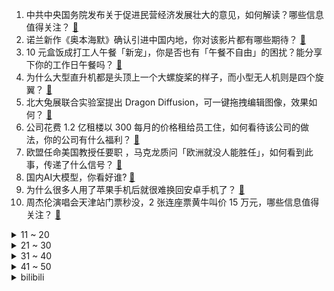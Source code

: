 1. 中共中央国务院发布关于促进民营经济发展壮大的意见，如何解读？哪些信息值得关注？ [:link:](https://www.zhihu.com/question/612942835)
2. 诺兰新作《奥本海默》确认引进中国内地，你对该影片都有哪些期待？ [:link:](https://www.zhihu.com/question/612945029)
3. 10 元盒饭成打工人午餐「新宠」，你是否也有「午餐不自由」的困扰？能分享下你的工作日午餐吗？ [:link:](https://www.zhihu.com/question/612940461)
4. 为什么大型直升机都是头顶上一个大螺旋桨的样子，而小型无人机则是四个旋翼？ [:link:](https://www.zhihu.com/question/600272475)
5. 北大兔展联合实验室提出 Dragon Diffusion，可一键拖拽编辑图像，效果如何？ [:link:](https://www.zhihu.com/question/612852389)
6. 公司花费 1.2 亿租楼以 300 每月的价格租给员工住，如何看待该公司的做法，你的公司有什么福利？ [:link:](https://www.zhihu.com/question/612856157)
7. 欧盟任命美国教授任要职 ，马克龙质问「欧洲就没人能胜任」，如何看到此事，传递了什么信号？ [:link:](https://www.zhihu.com/question/612922797)
8. 国内AI大模型，你看好谁? [:link:](https://www.zhihu.com/question/612693958)
9. 为什么很多人用了苹果手机后就很难换回安卓手机了？ [:link:](https://www.zhihu.com/question/612095264)
10. 周杰伦演唱会天津站门票秒没，2 张连座票黄牛叫价 15 万元，哪些信息值得关注？ [:link:](https://www.zhihu.com/question/612878187)
<details>
<summary>11 ~ 20</summary>

11. 古代闹饥荒宁愿啃树皮也不愿意下河捞鱼，是河里面的鱼虾不好吗？ [:link:](https://www.zhihu.com/question/607944569)
12. 「高考钉子户」唐尚珺被华中师大退档「以为分数挺稳的，没有服从调剂」，如何看待他的高考志愿填报？ [:link:](https://www.zhihu.com/question/612864390)
13. 商标中“®”和“™”有什么区别？ [:link:](https://www.zhihu.com/question/606779221)
14. 如果有两个选择：①回到十年前；②去到十年后，你会选哪个？ [:link:](https://www.zhihu.com/question/612627017)
15. 美一士兵越界闯入朝鲜，目前已被朝鲜方面拘留，哪些信息值得关注？ [:link:](https://www.zhihu.com/question/612783631)
16. 谢苗能成为继李小龙、成龙、李连杰、甄子丹、吴京之后的第六位动作巨星吗？ [:link:](https://www.zhihu.com/question/611631360)
17. 如何看待 Meiko 成为 2023 LPL 夏季常规赛新任「死神」？ [:link:](https://www.zhihu.com/question/612701537)
18. 「美元见顶论」引爆华尔街，这一论述是否合理，人民币反弹后未来的走向是什么？ [:link:](https://www.zhihu.com/question/612859585)
19. 中国的新能源汽车的产能已经达到了2000万辆，是不是产能过剩了？ [:link:](https://www.zhihu.com/question/610759763)
20. 如果今天Linus突发奇想，将Linux闭源了，世界将发生什么样的变化？ [:link:](https://www.zhihu.com/question/612346248)
</details>
<details>
<summary>21 ~ 30</summary>

21. 赖清德将「过境」窜美，外媒问中方是否将在台海军演，中方回应「密切关注事态发展」，有哪些信息值得关注？ [:link:](https://www.zhihu.com/question/612895587)
22. 29 岁女生入职 3 年月薪涨 200 元裸辞，称「领导一直画大饼」，如何看待裸辞？ [:link:](https://www.zhihu.com/question/612673948)
23. 《流浪地球 2》为什么禁止数字生命？ [:link:](https://www.zhihu.com/question/572471527)
24. 为什么在周星驰之后再也没有出现过如此的现象级喜剧演员？ [:link:](https://www.zhihu.com/question/52299201)
25. 日本弓道和射箭有什么区别? [:link:](https://www.zhihu.com/question/60103099)
26. 你见过最厉害的「打脸」经历是什么？ [:link:](https://www.zhihu.com/question/473217817)
27. 为什么很多人觉得《崩坏3》的琪亚娜究极无敌巨可爱？ [:link:](https://www.zhihu.com/question/610441333)
28. 2023 年女足世界杯开赛在即，数据显示中国女足小组出线概率46% ，八强21%，你认为她们能走多远？ [:link:](https://www.zhihu.com/question/612713499)
29. 云南部分旅行社禁记者律师参团「怕被拍购物行程」，昆明国旅回应「未发现报道情况存在」，真实情况如何？ [:link:](https://www.zhihu.com/question/612659979)
30. 一个关系特别好的异性朋友有对象后，我们是不是不该再一起玩了? [:link:](https://www.zhihu.com/question/607307089)
</details>
<details>
<summary>31 ~ 40</summary>

31. 如何看待《我的人间烟火》中许沁养母极具控制欲的行为？ [:link:](https://www.zhihu.com/question/611684201)
32. 如果高达真的被研发出来了，那么实际操作难度怎么样? [:link:](https://www.zhihu.com/question/604761501)
33. 如何看待“杰青”基金项目下一步的方向？ [:link:](https://www.zhihu.com/question/612528161)
34. 监管窗口指导险企 7 月 31 日前下架定价利率大于 3.0% 保险产品，将产生哪些影响？ [:link:](https://www.zhihu.com/question/612889185)
35. 7 月 19 日沪指探底回升微涨，贵金属、传媒、房地产板块涨幅居前，如何看待今日行情？ [:link:](https://www.zhihu.com/question/612848524)
36. 新手学游泳需要避开哪些误区？ [:link:](https://www.zhihu.com/question/611209295)
37. 市面上有没有一款笔记本能帮忙撑过大学四年？ [:link:](https://www.zhihu.com/question/612879155)
38. 为什么波兰人在欧洲遭到不同程度的歧视，这种歧视源于什么？ [:link:](https://www.zhihu.com/question/20296679)
39. 联合国安理会首次讨论 AI 安全，中方提治理五原则，哪些信息值得关注？ [:link:](https://www.zhihu.com/question/612878262)
40. 如何看待 IDC 报告称「百度文心是面向企业 AI 大模型最优解」？AI 大模型能帮企业解决哪些问题？ [:link:](https://www.zhihu.com/question/612717801)
</details>
<details>
<summary>41 ~ 50</summary>

41. 韩国三大球星齐聚欧洲豪门，为何中国球员无法在五大联赛成为主力，问题出在哪里？ [:link:](https://www.zhihu.com/question/612854726)
42. 大一开始「卷」实习，有必要吗？实习对求职的帮助有多大？ [:link:](https://www.zhihu.com/question/611893386)
43. 教育局回应「考生质疑中考成绩被偷」，称「核查确认答卷为本人所答，但考生及家长不认可」，如何看待该结果？ [:link:](https://www.zhihu.com/question/612844896)
44. 媒体称苹果正基于 Ajax 大模型框架开发聊天机器人（代号 Apple GPT），有哪些信息值得关注？ [:link:](https://www.zhihu.com/question/613007857)
45. 财政部表示上半年全国一般公共预算收入 119203 亿元，同比增 13.3% ，增长原因是什么？ [:link:](https://www.zhihu.com/question/612847423)
46. 新番《无职转生》第二季第 2 集播出，你有哪些评价? [:link:](https://www.zhihu.com/question/612441860)
47. 30岁真的是个分水岭吗？ [:link:](https://www.zhihu.com/question/327892616)
48. 轻薄本 32G 内存大概什么时候会普及？ [:link:](https://www.zhihu.com/question/612094989)
49. 你每天努力挣钱是为了什么呢？ [:link:](https://www.zhihu.com/question/604147554)
50. 如何评价《海贼王》漫画第1088话？ [:link:](https://www.zhihu.com/question/612858132)
</details><details>
<summary>bilibili</summary>

</details>